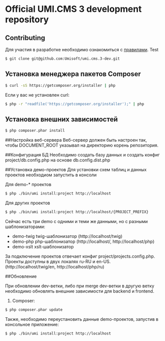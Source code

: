 Official UMI.CMS 3 development repository
=============

## Contributing
Для участия в разработке необходимо ознакомиться с [правилами](CONTRIBUTING.md). 
Test
```sh
$ git clone git@github.com:Umisoft/umi.cms.3-dev.git
```
## Установка менеджера пакетов Composer
```sh
$ curl -sS https://getcomposer.org/installer | php
```

Если у вас не установлен curl:

```sh
$ php -r "readfile('https://getcomposer.org/installer');" | php
```

## Установка внешних зависимостей

```sh
$ php composer.phar install
```

##Настройка веб-сервера
Веб-сервер должен быть настроен так, чтобы DOCUMENT_ROOT указывал на директорию корень репозитория.

##Конфигурация БД
Необходимо создать базу данных и создать конфиг project/db.config.php на основе db.config.dist.php

##Установка демо-проектов
Для установки схем таблиц и данных проектов необходиом запустить в консоли

Для demo-* проектов
```sh
$ php ./bin/umi install:project http://localhost
```

Для других проектов
```sh
$ php ./bin/umi install:project http://localhost/{PROJECT_PREFIX}
```

Сейчас есть три demo с одними и теми же данными, но с разными шаблонизаторами:
- demo-twig twig-шаблонизатор (http://localhost/twig)
- demo-php php-шаблонизатор (http://localhost/, http://localhost/php)
- demo-xslt xslt-шаблонизатор

За подключение проектов отвечает конфиг project/projects.config.php.
Проекты доступны в двух локалях ru-RU и en-US. (http://localhost/twig/en, http://localhost/php/ru)

##Обновление

При обновлении dev-ветки, либо при merge dev-ветки в другую ветку необходимо обновлять внешние зависимости для backend и frontend.

1) Composer:
```sh
$ php composer.phar update
```

Также, необходимо переустановить данные demo-проектов, запустив в консольное приложение:
```sh
$ php ./bin/umi install:project http://localhost
```
